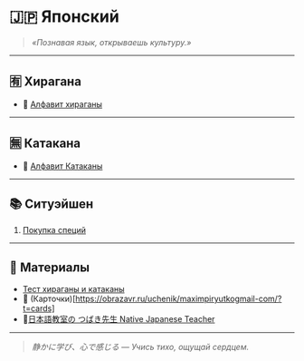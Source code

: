 # 🇯🇵 Японский

> _«Познавая язык, открываешь культуру.»_  

---

## 🈶 Хирагана  
- 🌸 [Алфавит хираганы](https://github.com/Makashima-desu-ka/japan_day_everyday/blob/main/hiragana.md)  

---

## 🈚 Катакана   
- 🎌 [Алфавит Катаканы](https://github.com/Makashima-desu-ka/japan_day_everyday/blob/main/katakana.md)  

---

## 📚 Ситуэйшен  

1. [Покупка специй](https://github.com/Makashima-desu-ka/japan_day_everyday/blob/main/situation_spices.md)

---

## 🎴 Материалы  
- [Тест хираганы и катаканы](https://kana.pro/)
- 📖 (Карточки)[https://obrazavr.ru/uchenik/maximpiryutkogmail-com/?t=cards]
- 🎥[日本語教室の つばき先生 Native Japanese Teacher](https://www.youtube.com/@tsubakiclass/videos)  

---

> _静かに学び、心で感じる — Учись тихо, ощущай сердцем._
